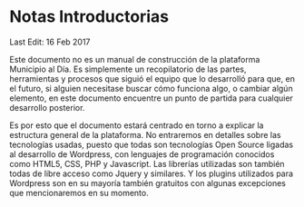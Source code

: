 # Notas Introductorias

Last Edit: 16 Feb 2017

Este documento no es un manual de construcción de la plataforma Municipio al Día. Es simplemente un recopilatorio de las partes, herramientas y procesos que siguió el equipo que lo desarrolló para que, en el futuro, si alguien necesitase buscar cómo funciona algo, o cambiar algún elemento, en este documento encuentre un punto de partida para cualquier desarrollo posterior.

Es por esto que el documento estará centrado en torno a explicar la estructura general de la plataforma. No entraremos en detalles sobre las tecnologías usadas, puesto que todas son tecnologías Open Source ligadas al desarrollo de Wordpress, con lenguajes de programación conocidos como HTML5, CSS, PHP y Javascript. Las librerías utilizadas son también todas de libre acceso como Jquery y similares. Y los plugins utilizados para Wordpress son en su mayoría también gratuitos con algunas excepciones que mencionaremos en su momento.


